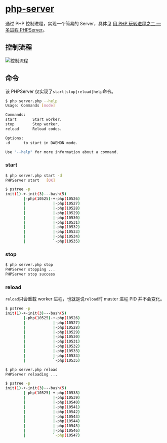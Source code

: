 # [php-server](https://www.fanhaobai.com/2018/09/process-php-multiprocess-server.html)

通过 PHP 控制进程，实现一个简易的 Server，具体见 [用 PHP 玩转进程之二 — 多进程 PHPServer](https://www.fanhaobai.com/2018/09/process-php-multiprocess-server.html)。

## 控制流程

![控制流程](https://img0.fanhaobai.com/2018/09/process-php-multiprocess-server/e0e86073-3093-4e5f-be20-b64510e61575.png)

## 命令

该 PHPServer 仅实现了`start|stop|reload|help`命令。

```Bash
$ php server.php --help
Usage: Commands [mode]

Commands:
start		Start worker.
stop		Stop worker.
reload		Reload codes.

Options:
-d		to start in DAEMON mode.

Use "--help" for more information about a command.
```

### start

```Bash
$ php server.php start -d
PHPServer start	  [OK]

$ pstree -p
init(1)-+-init(3)---bash(5)
        |-php(10525)-+-php(10526)
        |            |-php(10527)
        |            |-php(10528)
        |            |-php(10529)
        |            |-php(10530)
        |            |-php(10531)
        |            |-php(10532)
        |            |-php(10533)
        |            |-php(10534)
        |            `-php(10535)
```

### stop

```Bash
$ php server.php stop
PHPServer stopping ...
PHPServer stop success
```

### reload

`reload`只会重载 worker 进程，也就是说`reload`时 master 进程 PID 并不会变化。

```Bash
$ pstree -p
init(1)-+-init(3)---bash(5)
        |-php(10525)-+-php(10526)
        |            |-php(10527)
        |            |-php(10528)
        |            |-php(10529)
        |            |-php(10530)
        |            |-php(10531)
        |            |-php(10532)
        |            |-php(10533)
        |            |-php(10534)
        |            `-php(10535)

$ php server.php reload
PHPServer reloading ...

$ pstree -p
init(1)-+-init(3)---bash(5)
        |-php(10525)-+-php(10538)
        |            |-php(10539)
        |            |-php(10540)
        |            |-php(10541)
        |            |-php(10542)
        |            |-php(10543)
        |            |-php(10544)
        |            |-php(10545)
        |            |-php(10546)
        |            `-php(10547)
```
